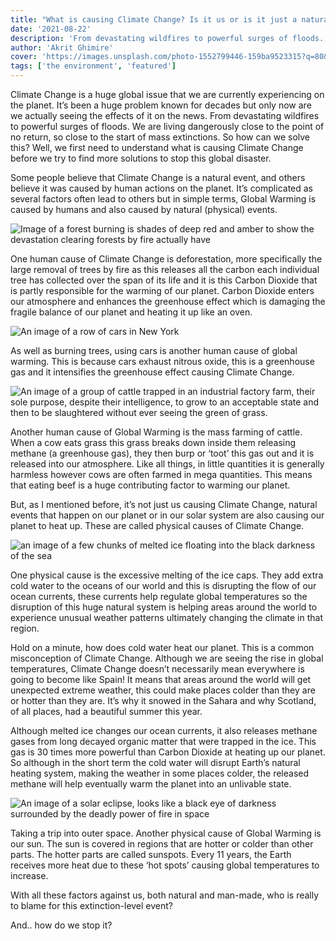 ```yaml
---
title: "What is causing Climate Change? Is it us or is it just a natural event?"
date: '2021-08-22'
description: 'From devastating wildfires to powerful surges of floods. We are living dangerously close to the point of no return, so close to the start of mass extinctions. So how can we solve this? Well, we first need to understand what is causing Climate Change before we try to find more solutions to stop this global disaster.'
author: 'Akrit Ghimire'
cover: 'https://images.unsplash.com/photo-1552799446-159ba9523315?q=80&w=2070&auto=format&fit=crop&ixlib=rb-4.0.3&ixid=M3wxMjA3fDB8MHxwaG90by1wYWdlfHx8fGVufDB8fHx8fA%3D%3D'
tags: ['the environment', 'featured']
---
```

Climate Change is a huge global issue that we are currently experiencing on the planet. It’s been a huge problem known for decades but only now are we actually seeing the effects of it on the news. From devastating wildfires to powerful surges of floods. We are living dangerously close to the point of no return, so close to the start of mass extinctions. So how can we solve this? Well, we first need to understand what is causing Climate Change before we try to find more solutions to stop this global disaster.

Some people believe that Climate Change is a natural event, and others believe it was caused by human actions on the planet. It’s complicated as several factors often lead to others but in simple terms, Global Warming is caused by humans and also caused by natural (physical) events.

![Image of a forest burning is shades of deep red and amber to show the devastation clearing forests by fire actually have](https://images.unsplash.com/photo-1615092296061-e2ccfeb2f3d6?ixid=MnwxMjA3fDB8MHxwaG90by1wYWdlfHx8fGVufDB8fHx8&ixlib=rb-1.2.1&auto=format&fit=crop&w=1050&q=80)

One human cause of Climate Change is deforestation, more specifically the large removal of trees by fire as this releases all the carbon each individual tree has collected over the span of its life and it is this Carbon Dioxide that is partly responsible for the warming of our planet. Carbon Dioxide enters our atmosphere and enhances the greenhouse effect which is damaging the fragile balance of our planet and heating it up like an oven.

![An image of a row of cars in New York](https://images.unsplash.com/photo-1520011554120-17c4c63fc213?ixid=MnwxMjA3fDB8MHxwaG90by1wYWdlfHx8fGVufDB8fHx8&ixlib=rb-1.2.1&auto=format&fit=crop&w=1050&q=80)

As well as burning trees, using cars is another human cause of global warming. This is because cars exhaust nitrous oxide, this is a greenhouse gas and it intensifies the greenhouse effect causing Climate Change.

![An image of a group of cattle trapped in an industrial factory farm, their sole purpose, despite their intelligence, to grow to an acceptable state and then to be slaughtered without ever seeing the green of grass.](https://images.unsplash.com/photo-1597432480301-a3b64410d898?ixid=MnwxMjA3fDB8MHxwaG90by1wYWdlfHx8fGVufDB8fHx8&ixlib=rb-1.2.1&auto=format&fit=crop&w=1052&q=80)

Another human cause of Global Warming is the mass farming of cattle. When a cow eats grass this grass breaks down inside them releasing methane (a greenhouse gas), they then burp or ‘toot’ this gas out and it is released into our atmosphere. Like all things, in little quantities it is generally harmless however cows are often farmed in mega quantities. This means that eating beef is a huge contributing factor to warming our planet.

But, as I mentioned before, it’s not just us causing Climate Change, natural events that happen on our planet or in our solar system are also causing our planet to heat up. These are called physical causes of Climate Change.

![an image of a few chunks of melted ice floating into the black darkness of the sea](https://images.unsplash.com/photo-1523551665926-1316b075031b?ixid=MnwxMjA3fDB8MHxwaG90by1wYWdlfHx8fGVufDB8fHx8&ixlib=rb-1.2.1&auto=format&fit=crop&w=967&q=80)

One physical cause is the excessive melting of the ice caps. They add extra cold water to the oceans of our world and this is disrupting the flow of our ocean currents, these currents help regulate global temperatures so the disruption of this huge natural system is helping areas around the world to experience unusual weather patterns ultimately changing the climate in that region.

Hold on a minute, how does cold water heat our planet. This is a common misconception of Climate Change. Although we are seeing the rise in global temperatures, Climate Change doesn’t necessarily mean everywhere is going to become like Spain! It means that areas around the world will get unexpected extreme weather, this could make places colder than they are or hotter than they are. It’s why it snowed in the Sahara and why Scotland, of all places, had a beautiful summer this year.

Although melted ice changes our ocean currents, it also releases methane gases from long decayed organic matter that were trapped in the ice. This gas is 30 times more powerful than Carbon Dioxide at heating up our planet. So although in the short term the cold water will disrupt Earth’s natural heating system, making the weather in some places colder, the released methane will help eventually warm the planet into an unlivable state.

![An image of a solar eclipse, looks like a black eye of darkness surrounded by the deadly power of fire in space](https://images.unsplash.com/photo-1529788295308-1eace6f67388?ixlib=rb-1.2.1&ixid=MnwxMjA3fDB8MHxwaG90by1wYWdlfHx8fGVufDB8fHx8&auto=format&fit=crop&w=1051&q=80)

Taking a trip into outer space. Another physical cause of Global Warming is our sun. The sun is covered in regions that are hotter or colder than other parts. The hotter parts are called sunspots. Every 11 years, the Earth receives more heat due to these ‘hot spots’ causing global temperatures to increase.

With all these factors against us, both natural and man-made, who is really to blame for this extinction-level event?

And.. how do we stop it?